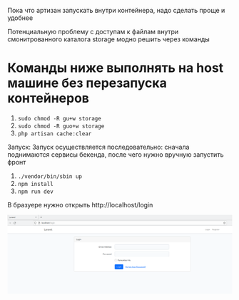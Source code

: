Пока что артизан запускать внутри контейнера, надо сделать проще и удобнее


Потенциальную проблему с доступам к файлам внутри смонитрованного каталога storage модно решить через команды

<h1>Команды ниже выполнять на host машине без перезапуска контейнеров</h1>

1) `sudo chmod -R gu+w storage`
2) `sudo chmod -R guo+w storage`
3) `php artisan cache:clear`

Запуск:
Запуск осуществляется последовательно: сначала поднимаются сервисы бекенда,
после чего нужно вручную запустить фронт
1) `./vendor/bin/sbin up`
2) `npm install`
3) `npm run dev`

В бразуере нужно открыть http://localhost/login

![img.png](img.png)


